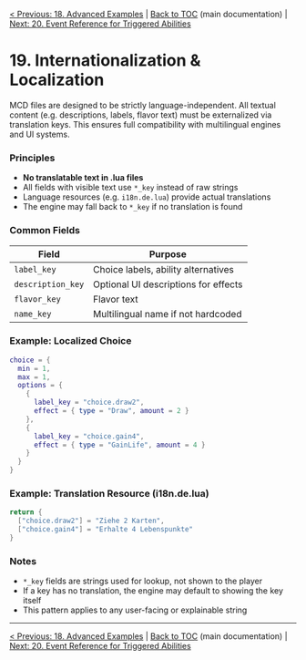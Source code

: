 [< Previous: 18. Advanced Examples](18_advanced_examples.md) | [Back to TOC](../README.md) (main documentation) | [Next: 20. Event Reference for Triggered Abilities](20_event_reference_for_triggered_abilities.md)

# 19. Internationalization & Localization

MCD files are designed to be strictly language-independent. All textual content (e.g. descriptions, labels, flavor text) must be externalized via translation keys. This ensures full compatibility with multilingual engines and UI systems.

### Principles

- **No translatable text in .lua files**
- All fields with visible text use `*_key` instead of raw strings
- Language resources (e.g. `i18n.de.lua`) provide actual translations
- The engine may fall back to `*_key` if no translation is found

### Common Fields

| Field             | Purpose                              |
| ----------------- | ------------------------------------ |
| `label_key`       | Choice labels, ability alternatives  |
| `description_key` | Optional UI descriptions for effects |
| `flavor_key`      | Flavor text                          |
| `name_key`        | Multilingual name if not hardcoded   |

### Example: Localized Choice

```lua
choice = {
  min = 1,
  max = 1,
  options = {
    {
      label_key = "choice.draw2",
      effect = { type = "Draw", amount = 2 }
    },
    {
      label_key = "choice.gain4",
      effect = { type = "GainLife", amount = 4 }
    }
  }
}
```

### Example: Translation Resource (i18n.de.lua)

```lua
return {
  ["choice.draw2"] = "Ziehe 2 Karten",
  ["choice.gain4"] = "Erhalte 4 Lebenspunkte"
}
```

### Notes

- `*_key` fields are strings used for lookup, not shown to the player
- If a key has no translation, the engine may default to showing the key itself
- This pattern applies to any user-facing or explainable string

---

[< Previous: 18. Advanced Examples](18_advanced_examples.md) | [Back to TOC](../README.md) (main documentation) | [Next: 20. Event Reference for Triggered Abilities](20_event_reference_for_triggered_abilities.md)
